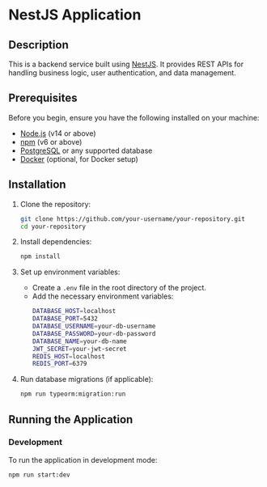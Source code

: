 # NestJS Application

## Description
This is a backend service built using [NestJS](https://nestjs.com/). It provides REST APIs for handling business logic, user authentication, and data management.

## Prerequisites
Before you begin, ensure you have the following installed on your machine:
- [Node.js](https://nodejs.org/) (v14 or above)
- [npm](https://www.npmjs.com/) (v6 or above)
- [PostgreSQL](https://www.postgresql.org/) or any supported database
- [Docker](https://www.docker.com/) (optional, for Docker setup)

## Installation

1. Clone the repository:
    ```bash
    git clone https://github.com/your-username/your-repository.git
    cd your-repository
    ```

2. Install dependencies:
    ```bash
    npm install
    ```

3. Set up environment variables:
   - Create a `.env` file in the root directory of the project.
   - Add the necessary environment variables:
     ```bash
     DATABASE_HOST=localhost
     DATABASE_PORT=5432
     DATABASE_USERNAME=your-db-username
     DATABASE_PASSWORD=your-db-password
     DATABASE_NAME=your-db-name
     JWT_SECRET=your-jwt-secret
     REDIS_HOST=localhost
     REDIS_PORT=6379
     ```

4. Run database migrations (if applicable):
    ```bash
    npm run typeorm:migration:run
    ```

## Running the Application

### Development
To run the application in development mode:
```bash
npm run start:dev
